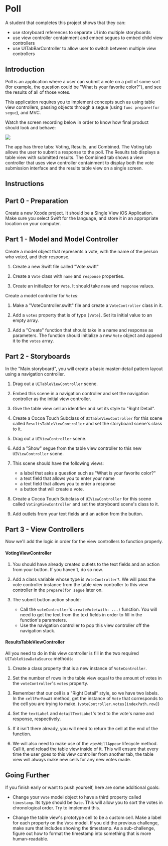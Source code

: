 # Poll

A student that completes this project shows that they can:

- use storyboard references to separate UI into multiple storyboards
- use view controller containment and embed segues to embed child view controllers
- use UITabBarController to allow user to switch between multiple view controllers

## Introduction

Poll is an application where a user can submit a vote on a poll of some sort (for example, the question could be "What is your favorite color?"), and see the results of all of those votes.

This application requires you to implement concepts such as using table view controllers, passing objects through a segue (using `func prepare(for segue`), and MVC.

Watch the screen recording below in order to know how final product should look and behave:

![](https://user-images.githubusercontent.com/16965587/56761603-febc9480-675a-11e9-9761-3d0ca8f2cbe7.gif)

The app has three tabs: Voting, Results, and Combined. The Voting tab allows the user to submit a response to the poll. The Results tab displays a table view with submitted results. The Combined tab shows a view controller that uses view controller containment to display both the vote submission interface and the results table view on a single screen.

## Instructions

## Part 0 - Preparation

Create a new Xcode project. It should be a Single View iOS Application. Make sure you select Swift for the language, and store it in an appropriate location on your computer.

## Part 1 - Model and Model Controller

Create a model object that represents a vote, with the name of the person who voted, and their response.

1. Create a new Swift file called "Vote.swift"

2. Create a `Vote` class with `name` and `response` properties.

3. Create an initializer for `Vote`. It should take `name` and `response` values.

Create a model controller for `Vote`s:

1. Make a "VoteController.swift" file and create a `VoteController` class in it.

2. Add a `votes` property that is of type `[Vote]`. Set its initial value to an empty array.

3. Add a "Create" function that should take in a name and response as parameters. The function should initialize a new `Vote` object and append it to the `votes` array.

## Part 2 - Storyboards

In the "Main.storyboard", you will create a basic master-detail pattern layout using a navigation controller.

1. Drag out a `UITableViewController` scene.

2. Embed this scene in a navigation controller and set the navigation controller as the initial view controller.

3. Give the table view cell an identifier and set its style to "Right Detail".

4. Create a Cocoa Touch Subclass of `UITableViewController` for this scene called `ResultsTableViewController` and set the storyboard scene's class to it.

5. Drag out a `UIViewController` scene.

6. Add a "Show" segue from the table view controller to this new `UIViewController` scene.

7. This scene should have the following views:
    - a label that asks a question such as "What is your favorite color?"
    - a text field that allows you to enter your name
    - a text field that allows you to enter a response
    - a button that will create a vote.

8. Create a Cocoa Touch Subclass of `UIViewController` for this scene called `VotingViewController` and set the storyboard scene's class to it.

9. Add outlets from your text fields and an action from the button.

## Part 3 - View Controllers

Now we'll add the logic in order for the view controllers to function properly.

#### VotingViewController

1. You should have already created outlets to the text fields and an action from your button. If you haven't, do so now.

2. Add a class variable whose type is `VoteController?`. We will pass the vote controller instance from the table view controller to this view controller in the `prepare(for segue` later on.

3. The submit button action should:
    - Call the `voteController`'s `createVote(with: ...)` function. You will need to get the text from the text fields in order to fill in the function's parameters. 
    - Use the navigation controller to pop this view controller off the navigation stack.

#### ResultsTableViewController

All you need to do in this view controller is fill in the two required `UITableViewDataSource` methods:

1. Create a class property that is a new instance of `VoteController`.
2. Set the number of rows in the table view equal to the amount of votes in the `voteController`'s `votes` property.
3. Remember that our cell is a "Right Detail" style, so we have two labels. In the `cellForRowAt` method, get the instance of `Vote` that corresponds to the cell you are trying to make. (`voteController.votes[indexPath.row]`)
4. Set the `textLabel` and `detailTextLabel`'s text to the vote's name and response, respectively.
5. If it isn't there already, you will need to return the cell at the end of the function.

6. We will also need to make use of the `viewWillAppear` lifecycle method. Call it, and reload the table view inside of it. This will ensure that every time the user goes to this view controller from another tab, the table view will always make new cells for any new votes made.

## Going Further

If you finish early or want to push yourself, here are some additional goals:

- Change your `Vote` model object to have a third property called `timestamp`. Its type should be `Date`. This will allow you to sort the votes in chronological order. Try to implement this.

- Change the table view's prototype cell to be a custom cell. Make a label for each property on the `Vote` model. If you did the previous challenge, make sure that includes showing the timestamp. As a sub-challenge, figure out how to format the timestamp into something that is more human-readable.
